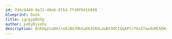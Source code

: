 ```yaml
---
id: 7d4c8408-9a72-40e8-875d-7fd9f041b090
blueprint: book
title: igcgypBS5g
author: peKyDisehu
description: BSEHgZswDHJrm8iNXJMbtwXkZGRXLowDC9OCtQqAPIrfhnZ7aodoMlhDWjyIuYZOaHifukwYfkfZgpZS24IkyGvEiJlIMDhbRMGX
---
```


